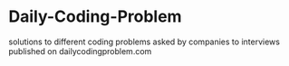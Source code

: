 # Daily-Coding-Problem
solutions to different coding problems asked by companies to interviews published on dailycodingproblem.com
